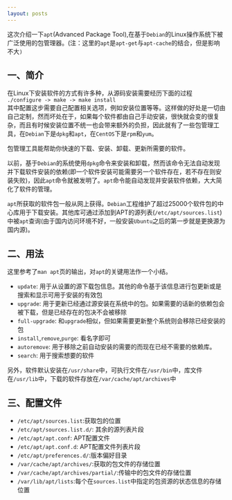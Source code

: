 ```yaml
---
layout: posts
---
```

这次介绍一下`apt`(Advanced Package Tool),在基于`Debian`的Linux操作系统下被广泛使用的包管理器。(注：这里的`apt`是`apt-get`与`apt-cache`的结合，但是影响不大`)`   

## 一、简介
在Linux下安装软件的方式有许多种，从源码安装需要经历下面的过程  
`./configure -> make -> make install`  
其中配置这步需要自己配置相关选项，例如安装位置等等。这样做的好处是一切由自己定制，然而坏处在于，如果每个软件都由自己手动安装，很快就会变的很复杂，而且有时候安装位置不统一也会带来额外的负担，因此就有了一些包管理工具，在`Debian`下是`dpkg`和`apt`，在`CentOS`下是`rpm`和`yum`。  

包管理工具能帮助你快速的下载、安装、卸载、更新所需要的软件。  

以前，基于`Debian`的系统使用`dpkg`命令来安装和卸载，然而该命令无法自动发现并下载软件安装的依赖(即一个软件安装可能需要另一个软件存在，若不存在则安装失败)，因此`apt`命令就被发明了。`apt`命令能自动发现并安装软件依赖，大大简化了软件的管理。  

`apt`所获取的软件包一般从网上获得。`Debian`工程维护了超过25000个软件包的中心库用于下载安装。其他库可通过添加到APT的源列表(`/etc/apt/sources.list`)中被`apt`查询(由于国内访问环境不好，一般安装`Ubuntu`之后的第一步就是更换源为国内源)。  

## 二、用法  
这里参考了`man apt`页的输出，对`apt`的关键用法作一个小结。  
  
* `update`: 用于从设置的源下载包信息。其他的命令基于该信息进行包更新或是搜索和显示可用于安装的有效包  
* `upgrade`: 用于更新已经通过源安装在系统中的包。如果需要的话新的依赖包会被下载，但是已经存在的包决不会被移除  
* `full-upgrade`: 和`upgrade`相似，但如果需要更新整个系统则会移除已经安装的包  
* `install`,`remove`,`purge`: 看名字即可  
* `autoremove`: 用于移除之前自动安装的需要的而现在已经不需要的依赖库。  
* `search`: 用于搜索想要的软件  

另外，软件默认安装在`/usr/share`中，可执行文件在`/usr/bin`中，库文件在`/usr/lib`中，下载的软件存放在`/var/cache/apt/archives`中   

## 三、配置文件
* `/etc/apt/sources.list`:获取包的位置  
* `/etc/apt/sources.list.d/`: 其余的源列表片段    
* `/etc/apt/apt.conf`: APT配置文件  
* `/etc/apt/apt.conf.d`: APT配置文件列表片段  
* `/etc/apt/preferences.d/`:版本偏好目录  
* `/var/cache/apt/archives/`:获取的包文件的存储位置  
* `/var/cache/apt/archives/partial/`:传输中的包文件的存储位置  
* `/var/lib/apt/lists`:每个在`sources.list`中指定的包资源的状态信息的存储位置  

